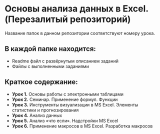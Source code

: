 # Основы анализа данных в Excel. (Перезалитый репозиторий)

Название папок в данном репозитории соответствуют номеру урока.

## В каждой папке находится:
  - Readme файл с развёрнутым описанием заданий
  - Файлы с выполненными заданиями

## Краткое содержание:
- **Урок 1.** Основы работы с электронными таблицами
- **Урок 2.** Семинар. Применение формул. Функции
- **Урок 3.** Инструменты визуализации в MS Excel. Элементы статистики и прогнозирования
- **Урок 4.** Анализ данных
- **Урок 5.** Анализ «что если». Надстройки MS Excel
- **Урок 6.** Применение макросов в MS Excel. Разработка макросов



